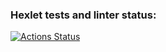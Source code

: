 ### Hexlet tests and linter status:
[![Actions Status](https://github.com/NLIDie/backend-project-lvl3/workflows/hexlet-check/badge.svg)](https://github.com/NLIDie/backend-project-lvl3/actions)